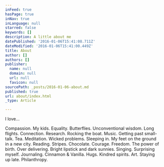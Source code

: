 ```yaml
---
inFeed: true
hasPage: true
inNav: true
inLanguage: null
starred: false
keywords: []
description: A little about me
datePublished: '2016-01-06T15:41:08.711Z'
dateModified: '2016-01-06T15:41:00.449Z'
title: About
author: []
authors: []
publisher:
  name: null
  domain: null
  url: null
  favicon: null
sourcePath: _posts/2016-01-06-about.md
published: true
url: about/index.html
_type: Article

---
```

I love...

Compassion. My kids. Equality. Butterflies. Unconventional wisdom. Long flights. Connection. Research. Rocking the boat. Music. Getting past small-talk. Tea. Meditation. Wicked problems. Sleeping in. My feet on the ground in a new city. Reading. Stripes. Chocolate. Courage. Freedom. The power of birth. Over delivering. Bright lipstick and dark sunnies. Singing. Surprising myself. Journaling. Cinnamon & Vanilla. Hugs. Kindred spirits. Art. Staying up late. Philanthropy.